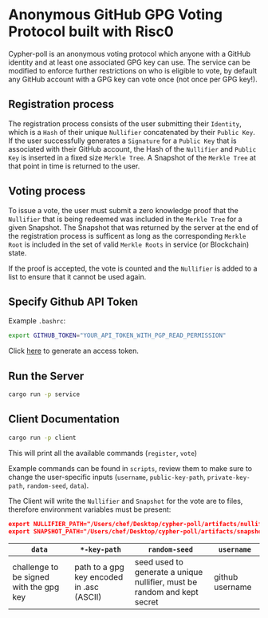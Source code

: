 # Anonymous GitHub GPG Voting Protocol built with Risc0
Cypher-poll is an anonymous voting protocol which anyone with a GitHub identity and at least one associated GPG key can use.
The service can be modified to enforce further restrictions on who is eligible to vote, by default any GitHub account with a GPG key can vote once (not once per GPG key!).

## Registration process
The registration process consists of the user submitting their `Identity`, which is a `Hash` of their unique `Nullifier` concatenated by their `Public Key`.
If the user successfully generates a `Signature` for a `Public Key` that is associated with their GitHub account, the Hash of the `Nullifier` and `Public Key` is inserted in a fixed size `Merkle Tree`. A Snapshot of the `Merkle Tree` at that point in time is returned to the user.

## Voting process
To issue a vote, the user must submit a zero knowledge proof that the `Nullifier` that is being redeemed was included in the `Merkle Tree` for a given Snapshot. The Snapshot that was returned by the server at the end of the registration process is sufficent as long as the corresponding `Merkle Root` is included in the set of valid `Merkle Roots` in service (or Blockchain) state.

If the proof is accepted, the vote is counted and the `Nullifier` is added to a list to ensure that it cannot be used again.

## Specify Github API Token
Example `.bashrc`:
```bash
export GITHUB_TOKEN="YOUR_API_TOKEN_WITH_PGP_READ_PERMISSION"
```
Click [here](https://github.com/settings/tokens) to generate an access token.

## Run the Server
```bash
cargo run -p service
```

## Client Documentation
```bash
cargo run -p client
```
This will print all the available commands (`register`, `vote`)

Example commands can be found in `scripts`, review them to make sure to change the user-specific inputs (`username`, `public-key-path`, `private-key-path`, `random-seed`, `data`). 

The Client will write the `Nullifier` and `Snapshot` for the vote are to files, therefore environment variables must be present:
```json
export NULLIFIER_PATH="/Users/chef/Desktop/cypher-poll/artifacts/nullifier"
export SNAPSHOT_PATH="/Users/chef/Desktop/cypher-poll/artifacts/snapshot"
```

| `data` | `*-key-path` | `random-seed` | `username` |
| --- | --- | --- | --- |
| challenge to be signed with the gpg key | path to a gpg key encoded in .asc (ASCII) | seed used to generate a unique nullifier, must be random and kept secret | github username |